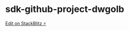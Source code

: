 # sdk-github-project-dwgolb

[Edit on StackBlitz ⚡️](https://stackblitz.com/edit/sdk-github-project-dwgolb)